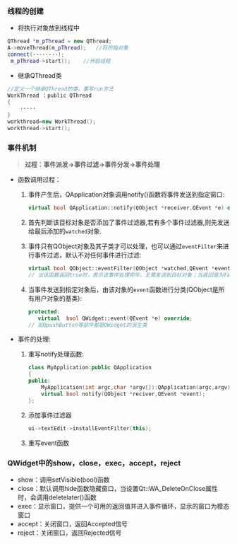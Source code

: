 ### 线程的创建

- 将执行对象放到线程中

```c++
QThread *m_pThread = new QThread;
A->moveThread(m_pThread);	//将所指对象
connect(········);
 m_pThread->start();	//开启线程
```

- 继承QThread类

```cpp
//定义一个继承QThread的类，重写run方法
WorkThread ：public QThread
{
	·····
}
workthread=new WorkThread();
workthread->start();
```

### 事件机制

> **过程：事件派发->事件过滤->事件分发->事件处理**

- 函数调用过程：

  1. 事件产生后，QApplication对象调用notify()函数将事件发送到指定窗口:

     ```cpp
     virtual bool QApplication::notify(QObject *receiver,QEvent *e) override;
     ```

  2. 首先判断该目标对象是否添加了事件过滤器,若有多个事件过滤器,则先发送给最后添加的`watched`对象.

  2. 事件只有QObject对象及其子类才可以处理，也可以通过`eventFilter`来进行事件过滤，默认不对任何事件进行过滤:

     ```cpp
     virtual bool QObject::eventFilter(QObject *watched,QEvent *event);
     // 当该函数返回true时，表示该事件处理完毕，无需发送到目标对象；当返回值为false时，需要发送到目标对象进行处理。
     ```

  3. 当事件发送到指定对象后，由该对象的`event`函数进行分类(QObject是所有用户对象的基类):

     ```cpp
     protected:
     	virtual  bool QWidget::event(QEvent *e) override;
     // 如QpushButton等部件都是QWidget的派生类
     ```

- 事件的处理:

  1. 重写notify处理函数:
  
     ```cpp
     class MyApplication:public QApplication
     {
     public:
         MyApplication(int argc,char *argv[]):QApplication(argc,argv);
         virtual bool notify(QObject *reciver,QEvent *event);
     };
     ```

  2. 添加事件过滤器
  
     ```cpp
     ui->textEdit->installEventFilter(this);
     ```
  
     
  
  3. 重写event函数

### QWidget中的show，close，exec，accept，reject

- show：调用setVisible(bool)函数
- close：默认调用hide函数隐藏窗口，当设置Qt::WA_DeleteOnClose属性时，会调用deletelater()函数
- exec：显示窗口，提供一个可用的返回值并进入事件循环，显示的窗口为模态窗口
- accept：关闭窗口，返回Accepted信号
- reject：关闭窗口，返回Rejected信号



